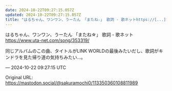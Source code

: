 ```yaml
---
date: 2024-10-22T09:27:15.057Z
updated: 2024-10-22T09:27:15.057Z
title: "はるちゃん、ワンワン、うーたん 「またね☆」 歌詞 - 歌ネットhttps://[...]"
---
```


<p>はるちゃん、ワンワン、うーたん 「またね☆」 歌詞 - 歌ネット<br /><a href="https://www.uta-net.com/song/353319/" target="_blank" rel="nofollow noopener" translate="no"><span class="invisible">https://www.</span><span class="">uta-net.com/song/353319/</span><span class="invisible"></span></a></p><p>同じアルバムのこの曲、タイトルがLINK WORLDの最後みたいだし、歌詞がキンドラを見た帰り道の気持ちみたい…。</p>

&mdash; 2024-10-22 09:27:15 UTC

Original URL: https://mastodon.social/@sakuramochi0/113350360108811989
